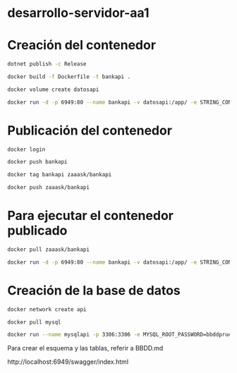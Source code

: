 # desarrollo-servidor-aa1

# Creación del contenedor
```bash
dotnet publish -c Release
```

```bash
docker build -f Dockerfile -t bankapi .
```

```bash
docker volume create datosapi  
```

```bash
docker run -d -p 6949:80 --name bankapi -v datosapi:/app/ -e STRING_CONEXION="server=212.227.32.40;database=api_clase;uid=root;password=8m!25i!17I" bankapi    
```

# Publicación del contenedor
```bash
docker login
```

```bash
docker push bankapi
```

```bash
docker tag bankapi zaaask/bankapi
```

```bash
docker push zaaask/bankapi
```

# Para ejecutar el contenedor publicado
```bash
docker pull zaaask/bankapi
```

```bash
docker run -d -p 6949:80 --name bankapi -v datosapi:/app/ -e STRING_CONEXION="server=mysqlapi;database=api_clase;uid=root;password=bbddpruebas" --network=api bankapi
```

# Creación de la base de datos
```bash
docker network create api
```

```bash
docker pull mysql
```

```bash
docker run --name mysqlapi -p 3306:3306 -e MYSQL_ROOT_PASSWORD=bbddpruebas -d --network=api mysql
```

Para crear el esquema y las tablas, referir a  BBDD.md

http://localhost:6949/swagger/index.html
